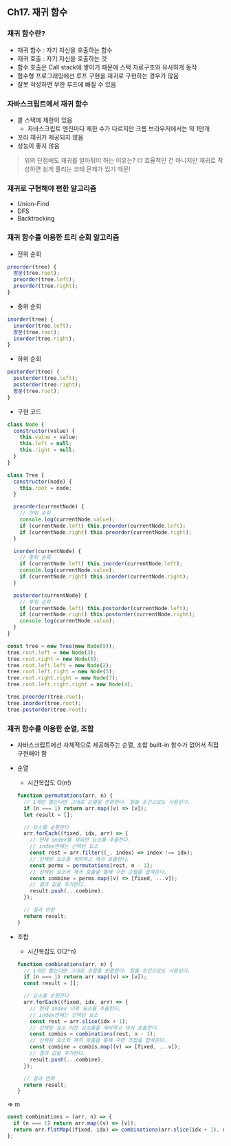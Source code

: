 ## Ch17. 재귀 함수

### 재귀 함수란?

- 재귀 함수 : 자기 자신을 호출하는 함수
- 재귀 호출 : 자기 자신을 호출하는 것
- 함수 호출은 Call stack에 쌓이기 때문에 스택 자료구조와 유사하게 동작
- 함수형 프로그래밍에선 루프 구현을 재귀로 구현하는 경우가 많음
- 잘못 작성하면 무한 루프에 빠질 수 있음

### 자바스크립트에서 재귀 함수

- 콜 스택에 제한이 있음
  - 자바스크립트 엔진마다 제한 수가 다르지만 크롬 브라우저에서는 약 1만개
- 꼬리 재귀가 제공되지 않음
- 성능이 좋지 않음

> 위의 단점에도 재귀를 알아둬야 하는 이유는?
> 더 효율적인 건 아니지만 재귀로 작성하면 쉽게 풀리는 코테 문제가 있기 때문!

### 재귀로 구현해야 편한 알고리즘

- Union-Find
- DFS
- Backtracking

### 재귀 함수를 이용한 트리 순회 알고리즘

- 전위 순회

```js
preorder(tree) {
  방문(tree.root);
  preorder(tree.left);
  preorder(tree.right);
}
```

- 중위 순회

```js
inorder(tree) {
  inorder(tree.left);
  방문(tree.root);
  inorder(tree.right);
}
```

- 하위 순회

```js
postorder(tree) {
  postorder(tree.left);
  postorder(tree.right);
  방문(tree.root);
}
```

- 구현 코드

```js
class Node {
  constructor(value) {
    this.value = value;
    this.left = null;
    this.right = null;
  }
}

class Tree {
  constructor(node) {
    this.root = node;
  }

  preorder(currentNode) {
    // 전위 순회
    console.log(currentNode.value);
    if (currentNode.left) this.preorder(currentNode.left);
    if (currentNode.right) this.preorder(currentNode.right);
  }

  inorder(currentNode) {
    // 중위 순회
    if (currentNode.left) this.inorder(currentNode.left);
    console.log(currentNode.value);
    if (currentNode.right) this.inorder(currentNode.right);
  }

  postorder(currentNode) {
    // 후위 순회
    if (currentNode.left) this.postorder(currentNode.left);
    if (currentNode.right) this.postorder(currentNode.right);
    console.log(currentNode.value);
  }
}

const tree = new Tree(new Node(9));
tree.root.left = new Node(3);
tree.root.right = new Node(8);
tree.root.left.left = new Node(2);
tree.root.left.right = new Node(5);
tree.root.right.right = new Node(7);
tree.root.left.right.right = new Node(4);

tree.preorder(tree.root);
tree.inorder(tree.root);
tree.postorder(tree.root);
```

### 재귀 함수를 이용한 순열, 조합

- 자바스크립트에선 자체적으로 제공해주는 순열, 조합 built-in 함수가 없어서 직접 구현해야 함

- 순열

  - 시간복잡도 O(n!)

  ```js
  function permutations(arr, n) {
    // 1개만 뽑는다면 그대로 순열을 반환한다. 탈출 조건으로도 사용된다.
    if (n === 1) return arr.map((v) => [v]);
    let result = [];

    // 요소를 순환한다
    arr.forEach((fixed, idx, arr) => {
      // 현재 index를 제외한 요소를 추출한다.
      // index번째는 선택된 요소
      const rest = arr.filter((_, index) => index !== idx);
      // 선택된 요소를 제외하고 재귀 호출한다.
      const perms = permutations(rest, n - 1);
      // 선택된 요소와 재귀 호출을 통해 구한 순열을 합쳐준다.
      const combine = perms.map((v) => [fixed, ...v]);
      // 결과 값을 추가한다.
      result.push(...combine);
    });

    // 결과 반환
    return result;
  }
  ```

- 조합

  - 시간복잡도 O(2^n)

  ```js
  function combinations(arr, n) {
    // 1개만 뽑는다면 그대로 조합을 반환한다. 탈출 조건으로도 사용된다.
    if (n === 1) return arr.map((v) => [v]);
    const result = [];

    // 요소를 순환한다
    arr.forEach((fixed, idx, arr) => {
      // 현재 index 이후 요소를 추출한다.
      // index번째는 선택된 요소
      const rest = arr.slice(idx + 1);
      // 선택된 요소 이전 요소들을 제외하고 재귀 호출한다.
      const combis = combinations(rest, n - 1);
      // 선택된 요소와 재귀 호출을 통해 구한 조합을 합쳐준다.
      const combine = combis.map((v) => [fixed, ...v]);
      // 결과 값을 추가한다.
      result.push(...combine);
    });

    // 결과 반화
    return result;
  }
  ```

=> m

```js
const combinations = (arr, n) => {
  if (n === 1) return arr.map((v) => [v]);
  return arr.flatMap((fixed, idx) => combinations(arr.slice(idx + 1), n - 1).map((combi) => [fixed, ...combi]));
};
```
